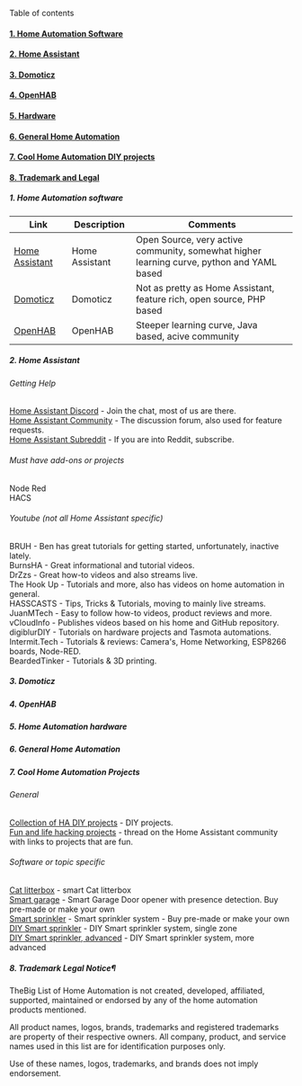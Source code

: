 Table of contents

#### [1. Home Automation Software](1-home-automation-software)
#### [2. Home Assistant](./README.md#2-home-assistant)
#### [3. Domoticz](./README.md#3-domoticz)
#### [4. OpenHAB](./README.md#4-openhab)
#### [5. Hardware](./README.md#5-home-automation-hardware)
#### [6. General Home Automation](./README.md#6-general-home-automation)
#### [7. Cool Home Automation DIY projects](7-cool-home-automation-diy-projects)
#### [8. Trademark and Legal](8-trademark-legal-notice)

##### 1. Home Automation software

| Link  | Description | Comments |
| ------------- | ------------- | ------------- |
| [Home Assistant](https://home-assistant.io/) | Home Assistant | Open Source, very active community, somewhat higher learning curve, python and YAML based |
| [Domoticz](https://www.domoticz.com/) | Domoticz | Not as pretty as Home Assistant, feature rich, open source, PHP based |
| [OpenHAB](https://www.openhab.org/) | OpenHAB | Steeper learning curve, Java based, acive community |

##### 2. Home Assistant

###### Getting Help

[Home Assistant Discord](https://discord.gg/c5DvZ4e) - Join the chat, most of us are there.  
[Home Assistant Community](https://community.home-assistant.io) - The discussion forum, also used for feature requests.  
[Home Assistant Subreddit](https://www.reddit.com/r/homeassistant/) - If you are into Reddit, subscribe.  

###### Must have add-ons or projects

Node Red  
HACS  

###### Youtube (not all Home Assistant specific)

BRUH - Ben has great tutorials for getting started, unfortunately, inactive lately.  
BurnsHA - Great informational and tutorial videos.  
DrZzs - Great how-to videos and also streams live.  
The Hook Up - Tutorials and more, also has videos on home automation in general.  
HASSCASTS - Tips, Tricks & Tutorials, moving to mainly live streams.  
JuanMTech - Easy to follow how-to videos, product reviews and more.  
vCloudInfo - Publishes videos based on his home and GitHub repository.  
digiblurDIY - Tutorials on hardware projects and Tasmota automations.  
Intermit.Tech - Tutorials & reviews: Camera's, Home Networking, ESP8266 boards, Node-RED.  
BeardedTinker - Tutorials & 3D printing.

##### 3. Domoticz

##### 4. OpenHAB

##### 5. Home Automation hardware

##### 6. General Home Automation

##### 7. Cool Home Automation Projects

###### General

[Collection of HA DIY projects](https://www.hackster.io/home-assistant/projects) - DIY projects.  
[Fun and life hacking projects](https://community.home-assistant.io/t/projects-that-have-made-life-easier-and-more-enjoyable/50490) - thread on the Home Assistant community with links to projects that are fun.

###### Software or topic specific

[Cat litterbox](https://community.home-assistant.io/t/smart-litter-box-or-smart-cats/27646/) - smart Cat litterbox  
[Smart garage](https://opengarage.io/) - Smart Garage Door opener with presence detection. Buy pre-made or make your own  
[Smart sprinkler](https://opensprinkler.com/) - Smart sprinkler system - Buy pre-made or make your own  
[DIY Smart sprinkler](https://community.home-assistant.io/t/automatic-garden-sprinkler-irrigation-system-with-sonoff-basic-and-solenoid-valve/53498) - DIY Smart sprinkler system, single zone  
[DIY Smart sprinkler, advanced](https://community.home-assistant.io/t/diy-wifi-sprinkler-controller-using-esp8266/116594) - DIY Smart sprinkler system, more advanced

##### 8. Trademark Legal Notice¶

TheBig List of Home Automation  is not created, developed, affiliated, supported, maintained or endorsed by any of the home automation products mentioned.

All product names, logos, brands, trademarks and registered trademarks are property of their respective owners. All company, product, and service names used in this list are for identification purposes only.

Use of these names, logos, trademarks, and brands does not imply endorsement.
